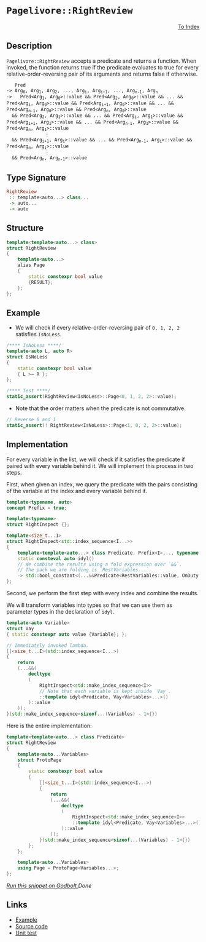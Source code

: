 <!-- Copyright 2024 Feng Mofan
SPDX-License-Identifier: Apache-2.0 -->

# `Pagelivore::RightReview`

<p style='text-align: right;'><a href="../../../facilities/metafunctions.md#pagelivore-right-review">To Index</a></p>

## Description

`Pagelivore::RightReview` accepts a predicate and returns a function. When invoked, the function returns true if the predicate evaluates to true for every relative-order-reversing pair of its arguments and returns false if otherwise.

<pre><code>   Pred
-> Arg<sub>0</sub>, Arg<sub>1</sub>, Arg<sub>2</sub>, ..., Arg<sub>i</sub>, Arg<sub>i+1</sub>, ..., Arg<sub>n-1</sub>, Arg<sub>n</sub>
->   Pred&lt;Arg<sub>1</sub>, Arg<sub>0</sub>&gt;::value && Pred&lt;Arg<sub>2</sub>, Arg<sub>0</sub>&gt;::value && ... && Pred&lt;Arg<sub>i</sub>, Arg<sub>0</sub>&gt;::value && Pred&lt;Arg<sub>i+1</sub>, Arg<sub>0</sub>&gt;::value && ... && Pred&lt;Arg<sub>n-1</sub>, Arg<sub>0</sub>&gt;::value && Pred&lt;Arg<sub>n</sub>, Arg<sub>0</sub>&gt;::value
  && Pred&lt;Arg<sub>2</sub>, Arg<sub>1</sub>&gt;::value && ... && Pred&lt;Arg<sub>i</sub>, Arg<sub>1</sub>&gt;::value && Pred&lt;Arg<sub>i+1</sub>, Arg<sub>1</sub>&gt;::value && ... && Pred&lt;Arg<sub>n-1</sub>, Arg<sub>1</sub>&gt;::value && Pred&lt;Arg<sub>n</sub>, Arg<sub>1</sub>&gt;::value
              &vellip;
  && Pred&lt;Arg<sub>i+1</sub>, Arg<sub>i</sub>&gt;::value && ... && Pred&lt;Arg<sub>n-1</sub>, Arg<sub>i</sub>&gt;::value && Pred&lt;Arg<sub>n</sub>, Arg<sub>i</sub>&gt;::value
              &vellip;
  && Pred&lt;Arg<sub>n</sub>, Arg<sub>n-1</sub>&gt;::value</code></pre>

## Type Signature

```Haskell
RightReview
 :: template<auto...> class...
 -> auto...
 -> auto
```

## Structure

```C++
template<template<auto...> class>
struct RightReview
{
    template<auto...>
    alias Page
    {
        static constexpr bool value
        {RESULT};
    };
};
```

## Example

- We will check if every relative-order-reversing pair of `0, 1, 2, 2` satisfies `IsNoLess`.

```C++
/**** IsNoLess ****/
template<auto L, auto R>
struct IsNoLess
{
    static constexpr bool value
    { L >= R };
};

/**** Test ****/
static_assert(RightReview<IsNoLess>::Page<0, 1, 2, 2>::value);
```

- Note that the order matters when the predicate is not commutative.

```C++
// Reverse 0 and 1
static_assert(! RightReview<IsNoLess>::Page<1, 0, 2, 2>::value);
```

## Implementation

For every variable in the list, we will check if it satisfies the predicate if paired with every variable behind it.
We will implement this process in two steps.

First, when given an index, we query the predicate with the pairs consisting of the variable at the index and every variable behind it.

```C++
template<typename, auto>
concept Prefix = true;

template<typename>
struct RightInspect {};

template<size_t...I>
struct RightInspect<std::index_sequence<I...>> 
{
    template<template<auto...> class Predicate, Prefix<I>..., typename OnDuty, typename...RestVariables>
    static consteval auto idyl()
    // We combine the results using a fold expression over `&&`.
    // The pack we are folding is `RestVariables...`.
    -> std::bool_constant<(...&&Predicate<RestVariables::value, OnDuty::value>::value)>;
};
```

Second, we perform the first step with every index and combine the results.

We will transform variables into types so that we can use them as parameter types in the declaration of `idyl`.

```C++
template<auto Variable>
struct Vay
{ static constexpr auto value {Variable}; };
```

```C++
// Immediately invoked lambda.
[]<size_t...I>(std::index_sequence<I...>)
{
    return
    (...&&(
        decltype
        (
            RightInspect<std::make_index_sequence<I>>
            // Note that each variable is kept inside `Vay`.
            ::template idyl<Predicate, Vay<Variables>...>()
        )::value
    ));
}(std::make_index_sequence<sizeof...(Variables) - 1>{})
```

Here is the entire implementation:

```C++
template<template<auto...> class Predicate>
struct RightReview
{
    template<auto...Variables>
    struct ProtoPage
    {
        static constexpr bool value
        {
            []<size_t...I>(std::index_sequence<I...>)
            {
                return
                (...&&(
                    decltype
                    (
                        RightInspect<std::make_index_sequence<I>>
                        ::template idyl<Predicate, Vay<Variables>...>()
                    )::value
                ));
            }(std::make_index_sequence<sizeof...(Variables) - 1>{})
        }; 
    };

    template<auto...Variables>
    using Page = ProtoPage<Variables...>;
};
```

[*Run this snippet on Godbolt.*](https://godbolt.org/#z:OYLghAFBqd5QCxAYwPYBMCmBRdBLAF1QCcAaPECAMzwBtMA7AQwFtMQByARg9KtQYEAysib0QXACx8BBAKoBnTAAUAHpwAMvAFYTStJg1DIApACYAQuYukl9ZATwDKjdAGFUtAK4sGIAGwArKSuADJ4DJgAcj4ARpjEIAAcZqQADqgKhE4MHt6%2BAcEZWY4C4ZExLPGJKbaY9qUMQgRMxAR5Pn5BdQ05za0E5dFxCcmpCi1tHQXdEwNDldVjAJS2qF7EyOwcAPQAVAeHR8cnezsmGgCC%2B4cA1AAimGmujMh4mAq3R%2BdXN6f/xx%2BlwuwLMAGYIshvFhbiYwW4vI5aIQAJ5w7Ag8wQhhQrwwuFuZATdBYKjozG/I63ZTETA0VRfQ5AgiYFhpAwsgkEFHPZhsUi3JiI1Dkq5oHFPAjU2n02Fg%2B63AjELyYOFWK4gv57W4ANSYKMZB2ZrPZTE58KFRF1rTwTFi9FFlwmyoc1rRGoA7BZbnNHMhbuKJphVGliILhbcAG5iFWwr164i2%2B2qj33NVxtNg9XAykAvPfTVUgCSbPobEEZpyhrOhfzdaBtYOtwASnhgAgCEWGApnq6C1cWaWzar4dzeawRxirs6vK7W%2B3O93e1KTF7V5nsyDB6bzW4sgAvTAAfQIADpz0XHTO522O12e5gHATiSAQBEsKoj0oAI4qiUEotz1PckwWwWFPWzW4oMVE0ORHNxtzgglLVQID0QDAwFE%2BGlMHwUQWQFHD6QA9EgIFMdGAnW4AHkGHuREUXInlKLYIDmw%2BAgEyTegFEdaCfRaP0AwEINo1ocMrTwdAUVoCBlhBfidh2W4AHVMGEqoInUggEHU2kFC8WgCE%2BLwsiMQVbn4Wh0FuYNQw%2BLIBFuVBIwSWF/A0cx/C8kwPOAq5FOUgAVXTbjSJhkAAa1uAB3dTWnUqz8HMvBPl8jR2ImLi7R4tC/IU6CAFp0JfEBYlQTwj0DFpBAJCA0LMbzGpwvDhwJTLOJtHKPlfMSVQFWj6O5XqY0nEbvEweTQLVTFUxmjVcybecO3YyN3hi6tjSHXdELai1hTQ0CMKYLDpVwvB8MnEFrylZaCFW9bZsg6Ddt3FCgOy5NeOmgLoJu6VUCIZQmGAVVfqg1dnv4qDfQu4TuxZEMw3Kzwo1GgrobjKHMegkxAisQJMz3PBDxPIDL1AiBSvfYMv0wX9XngwDz3ReTwZxiG13Zjn%2BNpAgNgYDGef4%2BqWcaryICF4XMawKEKKl6WRYVxXMbu%2B9l2fAh0FfFgmEi48ac/H8/y2Ejpp%2By4Vel19XvUqSZIJFqLuHAU9TReFPp40iWcptnLat6HlnGlVlZ55Ypuxjn1yprWdb1g2GA/OmGf/eED0wVAqCAiBPY%2BZZbkK24uHJNdUz9qO5qzcD/c5jcKRrmDtvg97z1z76pwb0yImAakQfUuEFRpQHUGB0GCTbw6MSzWa64W6463zIEtVuAAxPBiAmW5sFUVh2XU/t54XgEG0W7UiwUKJUFCBzNq3WC9rcFDblCAUn%2BbK8lVnKVz8v6%2BsKeoWsN/TVTssjCq4k%2BpgwbpDZ%2Bcop4KmbBmeawJK6blPrcIKHFb7TkEhdI8J0lBtAgHdB6mAYoAQvlfBy6JXyj3ghoAUXABSpFuGYGhIBIER3rlqI%2BJwl5UiEI%2BAQNlt673oNgw%2BvDTgn2uMpVaCQlC3A0IKRORdrq4OQPgrCCQCAQDAGAFst57qYDWmQihv9qGgVoX3AkTClHMOYewzhaoOCrFoJwQIvA/AcC0KQVAnA3DWGsD6dYmx%2B7gh4KQAgmhXGrEiiAQIkhTwaBSGYAAnGkrggQUlJC4B6D00h3EcEkLwFgEgNAMO8b4/xHBeAKBAAw6JPjXGkDgLAGAiAQDrAIGkRE5BKBoDZHQBIUQJycFUEkfwhV/CSFuMAZA/opCnjMLwc6RBEzayYfwQQIgxDsCkDIQQigVDqGaaQXQTCYrECYGkTgPA3EeK8TEvxnBqKIl6VKTOtwJlTJmXMhZRcklmFuBADwQz6BhixFwZYvAmlaFWBAJAgy0jDLIBQCAyLUUgGAFIVINAjIKMoLEZ5sQIitBRHc3gpLmDEBRNRWI2hHxNMiYM8sBBaK0ApWcrAsQvDAEfrQWg9TuC8CwLrIw4huXryZXgVywrfHBkfIibYkSIgsiKb45EsRrm0o8FgZ5So8BlJFaQVyxBypKEeOK4AyIjAxNWFQAwwAFA6nWtRXklLDnCFEOIA52z5BKDUM8i5%2BhDDGCCZYfQeBYj1MgKsVAaRGjCsKsSAephLDWDMNUs1Gyepxp6DK5wEBXDTD8EwsIWlFijCYcUbIAhS16FrY0BYIxEhMLsIWpokx2ieE6HoDtDg%2BjdpbVUatthu0NvbcOytraJCrAUKErYc79CPNIFU3gNTvmTOmbM%2BZiygUgtwIQEgsIIkwqifa1YukmBYESHJUg8TJBglPGksEBSNCSDMJIDyGhAj%2BDSSu4ppSQBgi4KefwXB/BJDSbkoIkgsmvv8Gu55NS6kNIvc0hFHTEVdPeX09FmKIWjLYJwVoLBIwekKkwY65kuBpNPGBhV%2BB1lST0P63ZvrpD%2BuOUGs5uhUhXJuZSh5HBPHIbOTUt5PTETOSoFu35syoRhqLvRxjIKwUoohaesEZhz1wpaThwjCR%2BkYtQOC0YSmjB0a4Aw/FLIN5EpJWS2lnrqXkvpYyhwnrWWMHZQwTlzyeV8oFUKz1Yqw2St8fgWkg65XPMVcgZVnq1X1GeVqnVKI9XbF8Ya41kSzUWswFaiL3d7V8CdS6t1HqTXsZ9fsrjsgeOnN8fx0Ndr01WEjVq2N96E1Js4CmrWaaI0WCzRunNUk833oHY0FwidJ0hETiOpYNbMh1tyL2goq2Sg5GW2OmbQ6BgLYOwIfobQ9ttvHUdzbZarvnZnaOtt87F37JE2J9dLyODyZ3TRnudGGPJMPcxk9UK9OXtINe29lARMlNIGUsE9GP0ekCGk/JYJP3fvg%2BJ6pnA0ONLK20zp3SPkmaM8QYj2wyN/JYAoSM/pIz/bghMVZwONlsdkBx%2BrXqmvBpA6QQTtyRVvaeRJ15eHPlydUNT2n9PGfDk3qCszmm3JYjBGDzDrSkVK9RaT7XEKOHIDSGkI8DO0lHiZwQI8UuuN0Hs/UiAxKzluZcya53dKGVMu82ZtlHKuVRcwLy/lYhQsmvCxK7LorpWxZ6mchLSWTUpY1bwdL5KssGsTHl3gBXMhFdZCVu1GvHUg0q2Q91jBPW1b2RIBrRzA3NZ0Hzgw7WRtRpjfAeNiacjCp2C%2BDrmbs0JFzT1%2Bd9RO1zfcDdvQFaKizu2%2BthbTbdsPZWwWwdp2J2T/baPtfXb5jL/2xv/It25j3Zn495dC6NhLuhYB97KHODfOl3TqMcuWQK6Pes7T0LYXg8h6Me9RSsOZS6Sp4YIYIgQ2S8GFSYBHoUG2OG6uOtg6G%2Bm4cD6IAkggQL6eSHoFSSQkgmSXAqSSGRSYIIuOOtSGG8KImKy8Bn2P%2BmGqwZqjkfgkgQAA%3D%3D)$Done$

## Links

- [Example](../../../code/facilities/metafunctions/pagelivore/right_review/implementation.hpp)
- [Source code](../../../../conceptrodon/descend/pagelivore/right_review.hpp)
- [Unit test](../../../../tests/unit/metafunctions/pagelivore/right_review.test.hpp)
